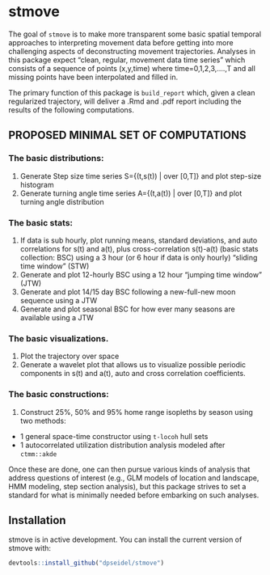 
<!-- README.md is generated from README.Rmd. Please edit that file -->

# stmove

The goal of `stmove` is to make more transparent some basic spatial
temporal approaches to interpreting movement data before getting into
more challenging aspects of deconstructing movement trajectories.
Analyses in this package expect “clean, regular, movement data time
series” which consists of a sequence of points (x,y,time) where
time=0,1,2,3,….,T and all missing points have been interpolated and
filled in.

The primary function of this package is `build_report` which, given a
clean regularized trajectory, will deliver a .Rmd and .pdf report
including the results of the following computations.

## PROPOSED MINIMAL SET OF COMPUTATIONS

### The basic distributions:

1.  Generate Step size time series S={(t,s(t)) | over \[0,T\]} and plot
    step-size histogram
2.  Generate turning angle time series A={(t,a(t)) | over \[0,T\]} and
    plot turning angle distribution

### The basic stats:

1.  If data is sub hourly, plot running means, standard deviations, and
    auto correlations for s(t) and a(t), plus cross-correlation
    s(t)-a(t) (basic stats collection: BSC) using a 3 hour (or 6 hour if
    data is only hourly) “sliding time window” (STW)
2.  Generate and plot 12-hourly BSC using a 12 hour “jumping time
    window” (JTW)
3.  Generate and plot 14/15 day BSC following a new-full-new moon
    sequence using a JTW
4.  Generate and plot seasonal BSC for how ever many seasons are
    available using a JTW

### The basic visualizations.

1.  Plot the trajectory over space
2.  Generate a wavelet plot that allows us to visualize possible
    periodic components in s(t) and a(t), auto and cross correlation
    coefficients.

### The basic constructions:

1.  Construct 25%, 50% and 95% home range isopleths by season using two
    methods:

<!-- end list -->

  - 1 general space-time constructor using `t-locoh` hull sets
  - 1 autocorrelated utilization distribution analysis modeled after
    `ctmm::akde`

Once these are done, one can then pursue various kinds of analysis that
address questions of interest (e.g., GLM models of location and
landscape, HMM modeling, step section analysis), but this package
strives to set a standard for what is minimally needed before embarking
on such analyses.

## Installation

stmove is in active development. You can install the current version of
stmove with:

``` r
devtools::install_github("dpseidel/stmove")
```
